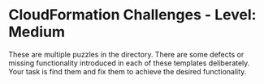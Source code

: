 # CloudFormation Challenges - Level: Medium

These are multiple puzzles in the directory. There are some defects or missing functionality introduced in each of these templates deliberately. Your task is find them and fix them to achieve the desired functionality.
